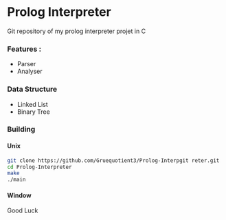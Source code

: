 # Prolog Interpreter

Git repository of my prolog interpreter projet in C

### Features :
- Parser
- Analyser

### Data Structure
- Linked List
- Binary Tree

### Building  
#### Unix

```zsh
git clone https://github.com/Gruequotient3/Prolog-Interpgit reter.git
cd Prolog-Interpreter
make
./main
```

#### Window
Good Luck